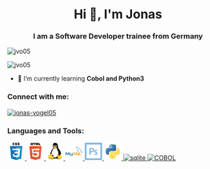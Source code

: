 <h1 align="center">Hi 👋, I'm Jonas</h1>
<h3 align="center">I am a Software Developer trainee from Germany</h3>

<p align="left"> <img src="https://komarev.com/ghpvc/?username=jvo05&label=Profile%20views&color=b10eb4&style=flat" alt="jvo05" /> </p>
<p align="left"> <img src="[![Better Uptime Badge](https://betteruptime.com/status-badges/v1/monitor/k2ej.svg)](https://betteruptime.com/?utm_source=status_badge)" alt="jvo05" /> </p>

- 🌱 I’m currently learning **Cobol and Python3**

<h3 align="left">Connect with me:</h3>
<p align="left">
<a href="https://linkedin.com/in/jonas-vogel05" target="blank"><img align="center" src="https://raw.githubusercontent.com/rahuldkjain/github-profile-readme-generator/master/src/images/icons/Social/linked-in-alt.svg" alt="jonas-vogel05" height="30" width="40" /></a>
</p>

<h3 align="left">Languages and Tools:</h3>
<p align="left"> <a href="https://www.w3schools.com/css/" target="_blank" rel="noreferrer"> <img src="https://raw.githubusercontent.com/devicons/devicon/master/icons/css3/css3-original-wordmark.svg" alt="css3" width="40" height="40"/> </a> <a href="https://www.w3.org/html/" target="_blank" rel="noreferrer"> <img src="https://raw.githubusercontent.com/devicons/devicon/master/icons/html5/html5-original-wordmark.svg" alt="html5" width="40" height="40"/> </a> <a href="https://www.linux.org/" target="_blank" rel="noreferrer"> <img src="https://raw.githubusercontent.com/devicons/devicon/master/icons/linux/linux-original.svg" alt="linux" width="40" height="40"/> </a> <a href="https://www.mysql.com/" target="_blank" rel="noreferrer"> <img src="https://raw.githubusercontent.com/devicons/devicon/master/icons/mysql/mysql-original-wordmark.svg" alt="mysql" width="40" height="40"/> </a> <a href="https://www.photoshop.com/en" target="_blank" rel="noreferrer"> <img src="https://raw.githubusercontent.com/devicons/devicon/master/icons/photoshop/photoshop-line.svg" alt="photoshop" width="40" height="40"/> </a> <a href="https://www.python.org" target="_blank" rel="noreferrer"> <img src="https://raw.githubusercontent.com/devicons/devicon/master/icons/python/python-original.svg" alt="python" width="40" height="40"/> </a> <a href="https://www.sqlite.org/" target="_blank" rel="noreferrer"> <img src="https://www.vectorlogo.zone/logos/sqlite/sqlite-icon.svg" alt="sqlite" width="40" height="40"/> </a> <a href="https://www.ibm.com/" target="_blank" rel="noreferrer"> <img src="https://devskiller.com/wp-content/plugins/devskiller-catalog/assets/images/skills/cobol.png?022172ea" alt="COBOL" width="40" height="40"/> </a> </p>
